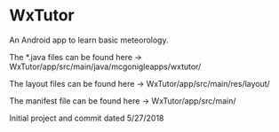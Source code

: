 # WxTutor
An Android app to learn basic meteorology.

The *.java files can be found here -> WxTutor/app/src/main/java/mcgonigleapps/wxtutor/

The layout files can be found here -> WxTutor/app/src/main/res/layout/

The manifest file can be found here ->  WxTutor/app/src/main/

Initial project and commit dated 5/27/2018
